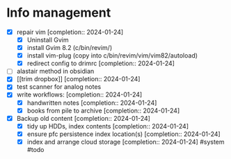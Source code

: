# Info management
- [x] repair vim  [completion:: 2024-01-24]
	- [x] Uninstall Gvim
	- [x] install Gvim 8.2 (c/bin/revim/)
	- [x] install vim-plug (copy into c/bin/revim/vim/vim82/autoload)
	- [x] redirect config to drimrc  [completion:: 2024-01-24]
- [ ] alastair method in obsidian
- [x] [[trim dropbox]]  [completion:: 2024-01-24]
- [x] test scanner for analog notes
- [x] write workflows:  [completion:: 2024-01-24]
	- [x] handwritten notes  [completion:: 2024-01-24]
	- [x] books from pile to archive  [completion:: 2024-01-24]
- [x] Backup old content  [completion:: 2024-01-24]
	- [x] tidy up HDDs, index contents  [completion:: 2024-01-24]
	- [x] ensure pfc persistence index location(s)  [completion:: 2024-01-24]
	- [x] index and arrange cloud storage  [completion:: 2024-01-24]
#system
#todo 
